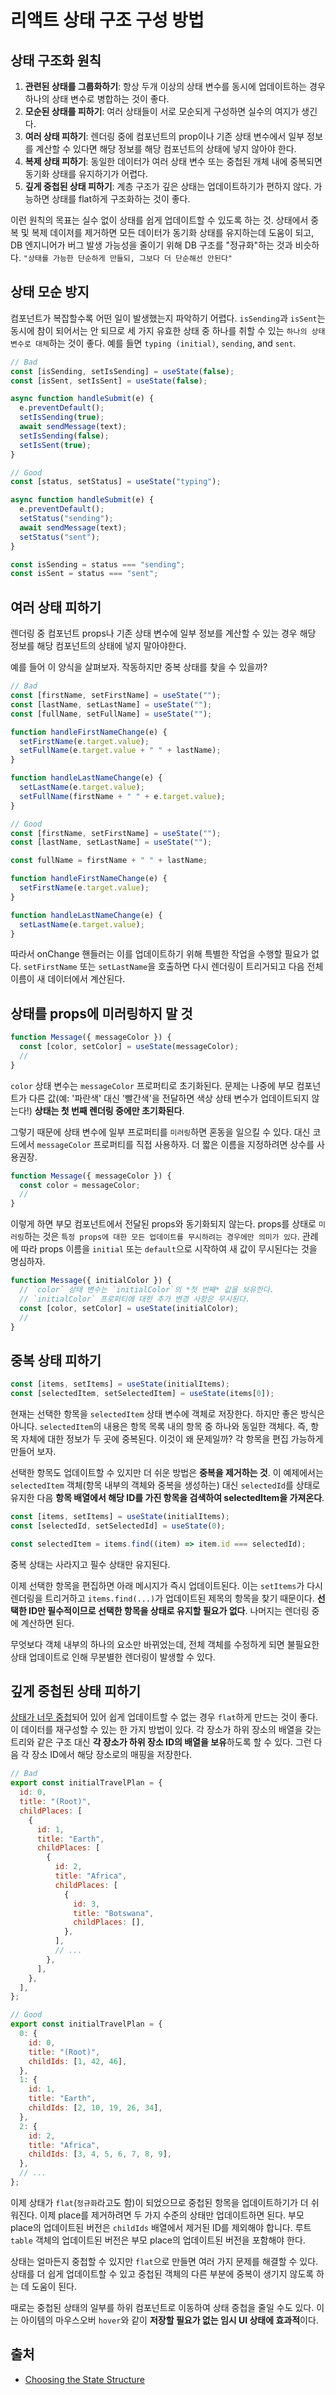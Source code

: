 # 리액트 상태 구조 구성 방법

## 상태 구조화 원칙

1. **관련된 상태를 그룹화하기**: 항상 두개 이상의 상태 변수를 동시에 업데이트하는 경우 하나의 상태 변수로 병합하는 것이 좋다.
2. **모순된 상태를 피하기**: 여러 상태들이 서로 모순되게 구성하면 실수의 여지가 생긴다.
3. **여러 상태 피하기**: 렌더링 중에 컴포넌트의 prop이나 기존 상태 변수에서 일부 정보를 계산할 수 있다면 해당 정보를 해당 컴포넌트의 상태에 넣지 않아야 한다.
4. **복제 상태 피하기**: 동일한 데이터가 여러 상태 변수 또는 중첩된 개체 내에 중복되면 동기화 상태를 유지하기가 어렵다.
5. **깊게 중첩된 상태 피하기**: 계층 구조가 깊은 상태는 업데이트하기가 편하지 않다. 가능하면 상태를 flat하게 구조화하는 것이 좋다.

이런 원칙의 목표는 실수 없이 상태를 쉽게 업데이트할 수 있도록 하는 것. 상태에서 중복 및 복제 데이저를 제거하면 모든 데이터가 동기화 상태를 유지하는데 도움이 되고, DB 엔지니어가 버그 발생 가능성을 줄이기 위해 DB 구조를 "정규화"하는 것과 비슷하다. `"상태를 가능한 단순하게 만들되, 그보다 더 단순해선 안된다"`

## 상태 모순 방지

컴포넌트가 복잡할수록 어떤 일이 발생했는지 파악하기 어렵다. `isSending`과 `isSent`는 동시에 참이 되어서는 안 되므로 세 가지 유효한 상태 중 하나를 취할 수 있는 `하나의 상태 변수로 대체`하는 것이 좋다. 예를 들면 `typing (initial)`, `sending`, and `sent`.

```jsx
// Bad
const [isSending, setIsSending] = useState(false);
const [isSent, setIsSent] = useState(false);

async function handleSubmit(e) {
  e.preventDefault();
  setIsSending(true);
  await sendMessage(text);
  setIsSending(false);
  setIsSent(true);
}

// Good
const [status, setStatus] = useState("typing");

async function handleSubmit(e) {
  e.preventDefault();
  setStatus("sending");
  await sendMessage(text);
  setStatus("sent");
}

const isSending = status === "sending";
const isSent = status === "sent";
```

## 여러 상태 피하기

렌더링 중 컴포넌트 props나 기존 상태 변수에 일부 정보를 계산할 수 있는 경우 해당 정보를 해당 컴포넌트의 상태에 넣지 말아야한다.

예를 들어 이 양식을 살펴보자. 작동하지만 중복 상태를 찾을 수 있을까?

```jsx
// Bad
const [firstName, setFirstName] = useState("");
const [lastName, setLastName] = useState("");
const [fullName, setFullName] = useState("");

function handleFirstNameChange(e) {
  setFirstName(e.target.value);
  setFullName(e.target.value + " " + lastName);
}

function handleLastNameChange(e) {
  setLastName(e.target.value);
  setFullName(firstName + " " + e.target.value);
}

// Good
const [firstName, setFirstName] = useState("");
const [lastName, setLastName] = useState("");

const fullName = firstName + " " + lastName;

function handleFirstNameChange(e) {
  setFirstName(e.target.value);
}

function handleLastNameChange(e) {
  setLastName(e.target.value);
}
```

따라서 onChange 핸들러는 이를 업데이트하기 위해 특별한 작업을 수행할 필요가 없다. `setFirstName` 또는 `setLastName`을 호출하면 다시 렌더링이 트리거되고 다음 전체 이름이 새 데이터에서 계산된다.

## 상태를 props에 미러링하지 말 것

```jsx
function Message({ messageColor }) {
  const [color, setColor] = useState(messageColor);
  //
}
```

`color` 상태 변수는 `messageColor` 프로퍼티로 초기화된다. 문제는 나중에 부모 컴포넌트가 다른 값(예: '파란색' 대신 '빨간색'을 전달하면 색상 상태 변수가 업데이트되지 않는다!) **상태는 첫 번째 렌더링 중에만 초기화된다**.

그렇기 때문에 상태 변수에 일부 프로퍼티를 `미러링`하면 혼동을 일으킬 수 있다. 대신 코드에서 `messageColor` 프로퍼티를 직접 사용하자. 더 짧은 이름을 지정하려면 상수를 사용권장.

```jsx
function Message({ messageColor }) {
  const color = messageColor;
  //
}
```

이렇게 하면 부모 컴포넌트에서 전달된 props와 동기화되지 않는다. props를 상태로 `미러링`하는 것은 `특정 props에 대한 모든 업데이트를 무시하려는 경우에만 의미가 있다`. 관례에 따라 props 이름을 `initial` 또는 `default`으로 시작하여 새 값이 무시된다는 것을 명심하자.

```jsx
function Message({ initialColor }) {
  // `color` 상태 변수는 `initialColor`의 *첫 번째* 값을 보유한다.
  // `initialColor` 프로퍼티에 대한 추가 변경 사항은 무시된다.
  const [color, setColor] = useState(initialColor);
  //
}
```

## 중복 상태 피하기

```jsx
const [items, setItems] = useState(initialItems);
const [selectedItem, setSelectedItem] = useState(items[0]);
```

현재는 선택한 항목을 `selectedItem` 상태 변수에 객체로 저장한다. 하지만 좋은 방식은 아니다. `selectedItem`의 내용은 항목 목록 내의 항목 중 하나와 동일한 객체다. 즉, 항목 자체에 대한 정보가 두 곳에 중복된다. 이것이 왜 문제일까? 각 항목을 편집 가능하게 만들어 보자.

선택한 항목도 업데이트할 수 있지만 더 쉬운 방법은 **중복을 제거하는 것**. 이 예제에서는 `selectedItem` 객체(항목 내부의 객체와 중복을 생성하는) 대신 `selectedId`를 상태로 유지한 다음 **항목 배열에서 해당 ID를 가진 항목을 검색하여 selectedItem을 가져온다**.

```jsx
const [items, setItems] = useState(initialItems);
const [selectedId, setSelectedId] = useState(0);

const selectedItem = items.find((item) => item.id === selectedId);
```

중복 상태는 사라지고 필수 상태만 유지된다.

이제 선택한 항목을 편집하면 아래 메시지가 즉시 업데이트된다. 이는 `setItems`가 다시 렌더링을 트리거하고 `items.find(...)`가 업데이트된 제목의 항목을 찾기 때문이다. **선택한 ID만 필수적이므로 선택한 항목을 상태로 유지할 필요가 없다**. 나머지는 렌더링 중에 계산하면 된다.

무엇보다 객체 내부의 하나의 요소만 바뀌었는데, 전체 객체를 수정하게 되면 불필요한 상태 업데이트로 인해 무분별한 렌더링이 발생할 수 있다.

## 깊게 중첩된 상태 피하기

[상태가 너무 중첩](https://react.dev/learn/updating-objects-in-state#updating-a-nested-object)되어 있어 쉽게 업데이트할 수 없는 경우 `flat`하게 만드는 것이 좋다. 이 데이터를 재구성할 수 있는 한 가지 방법이 있다. 각 장소가 하위 장소의 배열을 갖는 트리와 같은 구조 대신 **각 장소가 하위 장소 ID의 배열을 보유**하도록 할 수 있다. 그런 다음 각 장소 ID에서 해당 장소로의 매핑을 저장한다.

```jsx
// Bad
export const initialTravelPlan = {
  id: 0,
  title: "(Root)",
  childPlaces: [
    {
      id: 1,
      title: "Earth",
      childPlaces: [
        {
          id: 2,
          title: "Africa",
          childPlaces: [
            {
              id: 3,
              title: "Botswana",
              childPlaces: [],
            },
          ],
          // ...
        },
      ],
    },
  ],
};

// Good
export const initialTravelPlan = {
  0: {
    id: 0,
    title: "(Root)",
    childIds: [1, 42, 46],
  },
  1: {
    id: 1,
    title: "Earth",
    childIds: [2, 10, 19, 26, 34],
  },
  2: {
    id: 2,
    title: "Africa",
    childIds: [3, 4, 5, 6, 7, 8, 9],
  },
  // ...
};
```

이제 상태가 `flat`(`정규화`라고도 함)이 되었으므로 중첩된 항목을 업데이트하기가 더 쉬워진다. 이제 place를 제거하려면 두 가지 수준의 상태만 업데이트하면 된다. 부모 place의 업데이트된 버전은 `childIds` 배열에서 제거된 ID를 제외해야 합니다. 루트 `table` 객체의 업데이트된 버전은 부모 place의 업데이트된 버전을 포함해야 한다.

상태는 얼마든지 중첩할 수 있지만 `flat`으로 만들면 여러 가지 문제를 해결할 수 있다. 상태를 더 쉽게 업데이트할 수 있고 중첩된 객체의 다른 부분에 중복이 생기지 않도록 하는 데 도움이 된다.

때로는 중첩된 상태의 일부를 하위 컴포넌트로 이동하여 상태 중첩을 줄일 수도 있다. 이는 아이템의 마우스오버 `hover`와 같이 **저장할 필요가 없는 임시 UI 상태에 효과적**이다.

## 출처

- [Choosing the State Structure](https://react.dev/learn/choosing-the-state-structure#principles-for-structuring-state)
